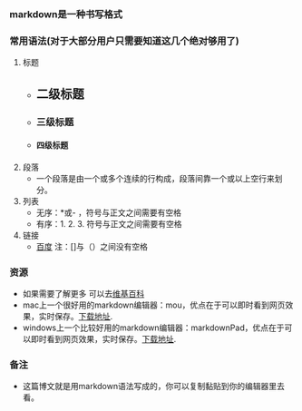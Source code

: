 ### markdown是一种书写格式

### 常用语法(对于大部分用户只需要知道这几个绝对够用了)
1. 标题
 	- ## 二级标题
 	- ### 三级标题
 	- #### 四级标题
2. 段落
  	- 一个段落是由一个或多个连续的行构成，段落间靠一个或以上空行来划分。
3. 列表
 	- 无序：*或- ，符号与正文之间需要有空格
 	- 有序：1. 2. 3. 符号与正文之间需要有空格
4. 链接
 	- [百度](http://baidu.com)  注：[]与（）之间没有空格

### 资源
* 如果需要了解更多 可以去[维基百科](http://zh.wikipedia.org/wiki/Markdown)
* mac上一个很好用的markdown编辑器：mou，优点在于可以即时看到网页效果，实时保存。[下载地址](http://mouapp.com/).
* windows上一个比较好用的markdown编辑器：markdownPad，优点在于可以即时看到网页效果，实时保存。[下载地址](http://markdownpad.com/ ).
### 备注
* 这篇博文就是用markdown语法写成的，你可以复制黏贴到你的编辑器里去看。

